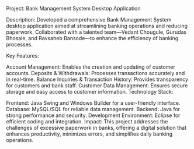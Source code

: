 Project: Bank Management System Desktop Application

Description:
Developed a comprehensive Bank Management System desktop application aimed at streamlining banking operations and reducing paperwork. Collaborated with a talented team—Vedant Chougule, Gurudas Bhosale, and Ravsaheb Bansode—to enhance the efficiency of banking processes.

Key Features:

Account Management: Enables the creation and updating of customer accounts.
Deposits & Withdrawals: Processes transactions accurately and in real-time.
Balance Inquiries & Transaction History: Provides transparency for customers and bank staff.
Customer Data Management: Ensures secure storage and easy access to customer information.
Technology Stack:

Frontend: Java Swing and Windows Builder for a user-friendly interface.
Database: MySQL/SQL for reliable data management.
Backend: Java for strong performance and security.
Development Environment: Eclipse for efficient coding and integration.
Impact:
This project addresses the challenges of excessive paperwork in banks, offering a digital solution that enhances productivity, minimizes errors, and simplifies daily banking operations.
